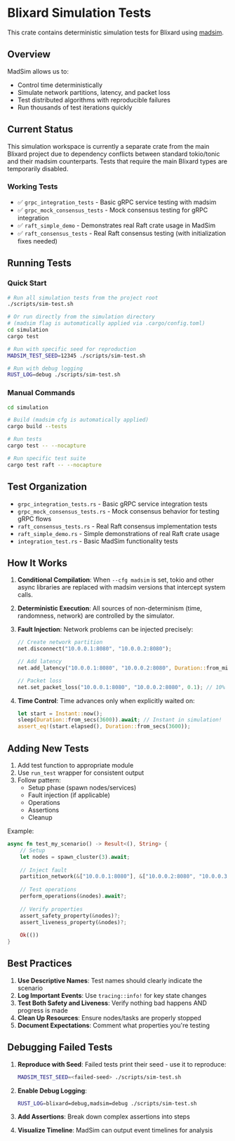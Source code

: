 # Blixard Simulation Tests

This crate contains deterministic simulation tests for Blixard using [madsim](https://github.com/madsim-rs/madsim).

## Overview

MadSim allows us to:
- Control time deterministically
- Simulate network partitions, latency, and packet loss
- Test distributed algorithms with reproducible failures
- Run thousands of test iterations quickly

## Current Status

This simulation workspace is currently a separate crate from the main Blixard project due to dependency conflicts between standard tokio/tonic and their madsim counterparts. Tests that require the main Blixard types are temporarily disabled.

### Working Tests
- ✅ `grpc_integration_tests` - Basic gRPC service testing with madsim
- ✅ `grpc_mock_consensus_tests` - Mock consensus testing for gRPC integration
- ✅ `raft_simple_demo` - Demonstrates real Raft crate usage in MadSim
- ✅ `raft_consensus_tests` - Real Raft consensus testing (with initialization fixes needed)

## Running Tests

### Quick Start

```bash
# Run all simulation tests from the project root
./scripts/sim-test.sh

# Or run directly from the simulation directory
# (madsim flag is automatically applied via .cargo/config.toml)
cd simulation
cargo test

# Run with specific seed for reproduction
MADSIM_TEST_SEED=12345 ./scripts/sim-test.sh

# Run with debug logging
RUST_LOG=debug ./scripts/sim-test.sh
```

### Manual Commands

```bash
cd simulation

# Build (madsim cfg is automatically applied)
cargo build --tests

# Run tests
cargo test -- --nocapture

# Run specific test suite
cargo test raft -- --nocapture
```

## Test Organization

- `grpc_integration_tests.rs` - Basic gRPC service integration tests
- `grpc_mock_consensus_tests.rs` - Mock consensus behavior for testing gRPC flows
- `raft_consensus_tests.rs` - Real Raft consensus implementation tests
- `raft_simple_demo.rs` - Simple demonstrations of real Raft crate usage
- `integration_test.rs` - Basic MadSim functionality tests

## How It Works

1. **Conditional Compilation**: When `--cfg madsim` is set, tokio and other async libraries are replaced with madsim versions that intercept system calls.

2. **Deterministic Execution**: All sources of non-determinism (time, randomness, network) are controlled by the simulator.

3. **Fault Injection**: Network problems can be injected precisely:
   ```rust
   // Create network partition
   net.disconnect("10.0.0.1:8080", "10.0.0.2:8080");
   
   // Add latency
   net.add_latency("10.0.0.1:8080", "10.0.0.2:8080", Duration::from_millis(50));
   
   // Packet loss
   net.set_packet_loss("10.0.0.1:8080", "10.0.0.2:8080", 0.1); // 10% loss
   ```

4. **Time Control**: Time advances only when explicitly waited on:
   ```rust
   let start = Instant::now();
   sleep(Duration::from_secs(3600)).await; // Instant in simulation!
   assert_eq!(start.elapsed(), Duration::from_secs(3600));
   ```

## Adding New Tests

1. Add test function to appropriate module
2. Use `run_test` wrapper for consistent output
3. Follow pattern:
   - Setup phase (spawn nodes/services)
   - Fault injection (if applicable)
   - Operations
   - Assertions
   - Cleanup

Example:
```rust
async fn test_my_scenario() -> Result<(), String> {
    // Setup
    let nodes = spawn_cluster(3).await;
    
    // Inject fault
    partition_network(&["10.0.0.1:8080"], &["10.0.0.2:8080", "10.0.0.3:8080"]);
    
    // Test operations
    perform_operations(&nodes).await?;
    
    // Verify properties
    assert_safety_property(&nodes)?;
    assert_liveness_property(&nodes)?;
    
    Ok(())
}
```

## Best Practices

1. **Use Descriptive Names**: Test names should clearly indicate the scenario
2. **Log Important Events**: Use `tracing::info!` for key state changes
3. **Test Both Safety and Liveness**: Verify nothing bad happens AND progress is made
4. **Clean Up Resources**: Ensure nodes/tasks are properly stopped
5. **Document Expectations**: Comment what properties you're testing

## Debugging Failed Tests

1. **Reproduce with Seed**: Failed tests print their seed - use it to reproduce:
   ```bash
   MADSIM_TEST_SEED=<failed-seed> ./scripts/sim-test.sh
   ```

2. **Enable Debug Logging**:
   ```bash
   RUST_LOG=blixard=debug,madsim=debug ./scripts/sim-test.sh
   ```

3. **Add Assertions**: Break down complex assertions into steps

4. **Visualize Timeline**: MadSim can output event timelines for analysis